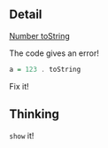 ## Detail

[Number toString](https://www.codewars.com/kata/number-tostring)

The code gives an error!

```haskell
a = 123 . toString
```

Fix it!

## Thinking

`show` it!